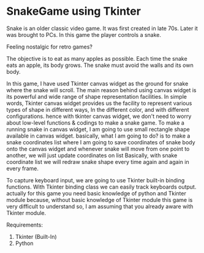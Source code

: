 # SnakeGame using Tkinter

Snake is an older classic video game. It was first created in late 70s. Later it was brought to PCs. In this game the player controls a snake. 

Feeling nostalgic for retro games? 

The objective is to eat as many apples as possible. Each time the snake eats an apple, its body grows. The snake must avoid the walls and its own body.

In this game, I have used Tkinter canvas widget as the ground for snake where the snake will scroll. The main reason behind using canvas widget is its powerful and wide range of shape representation facilities. In simple words, Tkinter canvas widget provides us the facility to represent various types of shape in different ways, In the different color, and with different configurations. hence with tkinter canvas widget, we don't need to worry about low-level functions & codings to make a snake game.
To make a running snake in canvas widget, I am going to use small rectangle shape available in canvas widget. basically, what I am going to do? is to make a snake coordinates list where I am going to save coordinates of snake body onto the canvas widget and whenever snake will move from one point to another, we will just update coordinates on list Basically, with snake coordinate list we will redraw snake shape every time again and again in every frame.

To capture keyboard input, we are going to use Tkinter built-in binding functions. With Tkinter binding class we can easily track keyboards output. actually for this game you need basic knowledge of python and Tkinter module because, without basic knowledge of Tkinter module this game is very difficult to understand so, I am assuming that you already aware with Tkinter module.

Requirements:
1. Tkinter (Built-In) 
2. Python
